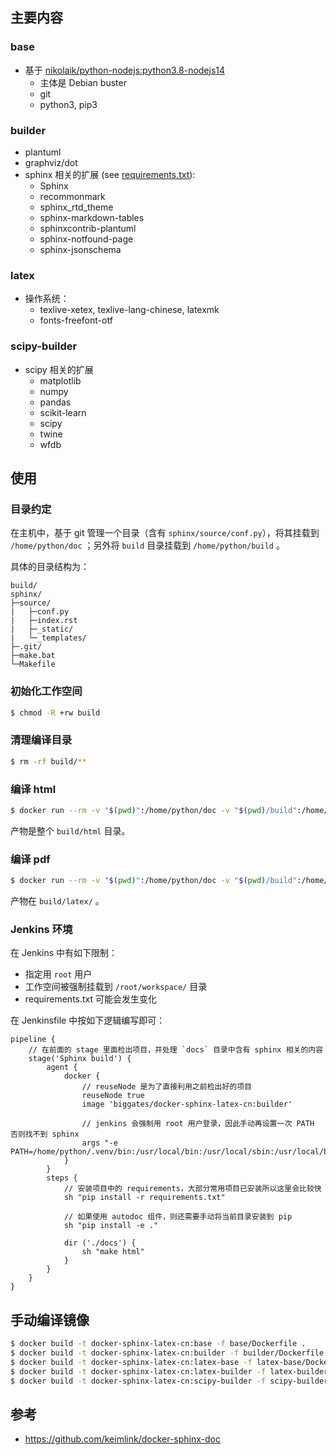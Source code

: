 ## 主要内容

### base

* 基于 [nikolaik/python-nodejs:python3.8-nodejs14](https://hub.docker.com/r/nikolaik/python-nodejs)
    * 主体是 Debian buster
    * git
    * python3, pip3

### builder

* plantuml
* graphviz/dot
* sphinx 相关的扩展 (see [requirements.txt](requirements.txt)):
    * Sphinx
    * recommonmark
    * sphinx_rtd_theme
    * sphinx-markdown-tables
    * sphinxcontrib-plantuml
    * sphinx-notfound-page
    * sphinx-jsonschema

### latex

* 操作系统：
    * texlive-xetex, texlive-lang-chinese, latexmk
    * fonts-freefont-otf

### scipy-builder

* scipy 相关的扩展
    * matplotlib
    * numpy
    * pandas
    * scikit-learn
    * scipy
    * twine
    * wfdb

## 使用

### 目录约定

在主机中，基于 git 管理一个目录（含有 `sphinx/source/conf.py`），将其挂载到 `/home/python/doc` ；另外将 `build` 目录挂载到 `/home/python/build` 。

具体的目录结构为：

```
build/
sphinx/
├─source/
|   ├─conf.py
|   ├─index.rst
|   ├─_static/
|   └─_templates/
├─.git/
├─make.bat
└─Makefile
```

### 初始化工作空间

```bash
$ chmod -R +rw build
```

### 清理编译目录

```bash
$ rm -rf build/**
```

### 编译 html

```bash
$ docker run --rm -v "$(pwd)":/home/python/doc -v "$(pwd)/build":/home/python/build biggates/docker-sphinx-latex-cn:builder make html
```

产物是整个 `build/html` 目录。

### 编译 pdf

```bash
$ docker run --rm -v "$(pwd)":/home/python/doc -v "$(pwd)/build":/home/python/build biggates/docker-sphinx-latex-cn:latex-builder make latexpdf
```

产物在 `build/latex/` 。

### Jenkins 环境

在 Jenkins 中有如下限制：

* 指定用 `root` 用户
* 工作空间被强制挂载到 `/root/workspace/` 目录
* requirements.txt 可能会发生变化

在 Jenkinsfile 中按如下逻辑编写即可：

```
pipeline {
    // 在前面的 stage 里面检出项目，并处理 `docs` 目录中含有 sphinx 相关的内容
	stage('Sphinx build') {
		agent {
			docker {
                // reuseNode 是为了直接利用之前检出好的项目
				reuseNode true
				image 'biggates/docker-sphinx-latex-cn:builder'

                // jenkins 会强制用 root 用户登录，因此手动再设置一次 PATH 否则找不到 sphinx
				args "-e PATH=/home/python/.venv/bin:/usr/local/bin:/usr/local/sbin:/usr/local/bin:/usr/sbin:/usr/bin:/sbin:/bin"
			}
		}
		steps {
            // 安装项目中的 requirements，大部分常用项目已安装所以这里会比较快
            sh "pip install -r requirements.txt"

            // 如果使用 autodoc 组件，则还需要手动将当前目录安装到 pip
            sh "pip install -e ."

			dir ('./docs') {
				sh "make html"
			}
		}
	}
}
```

## 手动编译镜像

```bash
$ docker build -t docker-sphinx-latex-cn:base -f base/Dockerfile .
$ docker build -t docker-sphinx-latex-cn:builder -f builder/Dockerfile .
$ docker build -t docker-sphinx-latex-cn:latex-base -f latex-base/Dockerfile .
$ docker build -t docker-sphinx-latex-cn:latex-builder -f latex-builder/Dockerfile .
$ docker build -t docker-sphinx-latex-cn:scipy-builder -f scipy-builder/Dockerfile .
```

## 参考

* https://github.com/keimlink/docker-sphinx-doc
